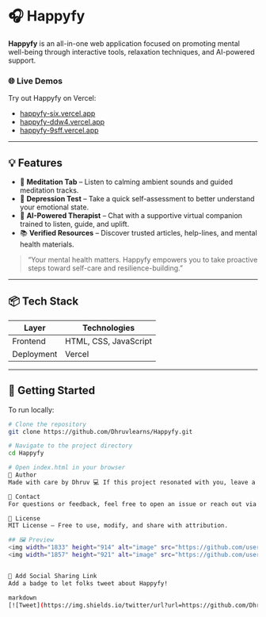# 🎧 Happyfy

**Happyfy** is an all-in-one web application focused on promoting mental well-being through interactive tools, relaxation techniques, and AI-powered support.

### 🌐 Live Demos
Try out Happyfy on Vercel:
- [happyfy-six.vercel.app](https://happyfy-six.vercel.app)
- [happyfy-ddw4.vercel.app](https://happyfy-ddw4.vercel.app)
- [happyfy-9sff.vercel.app](https://happyfy-9sff.vercel.app)

---

## 💡 Features

- 🧘 **Meditation Tab** – Listen to calming ambient sounds and guided meditation tracks.
- 🧠 **Depression Test** – Take a quick self-assessment to better understand your emotional state.
- 🤖 **AI-Powered Therapist** – Chat with a supportive virtual companion trained to listen, guide, and uplift.
- 📚 **Verified Resources** – Discover trusted articles, help-lines, and mental health materials.

> “Your mental health matters. Happyfy empowers you to take proactive steps toward self-care and resilience-building.”

---

## 📦 Tech Stack

| Layer       | Technologies           |
|-------------|------------------------|
| Frontend    | HTML, CSS, JavaScript  |
| Deployment  | Vercel                 |

---

## 🚀 Getting Started

To run locally:

```bash
# Clone the repository
git clone https://github.com/Dhruvlearns/Happyfy.git

# Navigate to the project directory
cd Happyfy

# Open index.html in your browser
📣 Author
Made with care by Dhruv 💻 If this project resonated with you, leave a ⭐ and spread the positivity!

💬 Contact
For questions or feedback, feel free to open an issue or reach out via email on the site.

📖 License
MIT License – Free to use, modify, and share with attribution.

## 🖼️ Preview
<img width="1833" height="914" alt="image" src="https://github.com/user-attachments/assets/e1348f06-6d46-4160-9199-970591bc3fe2" />
<img width="1857" height="921" alt="image" src="https://github.com/user-attachments/assets/186cc65f-6fd7-4cf6-91c6-cbc7c4be5e4b" />


🔗 Add Social Sharing Link
Add a badge to let folks tweet about Happyfy!

markdown
[![Tweet](https://img.shields.io/twitter/url?url=https://github.com/Dhruvlearns/Happyfy)](https://twitter.com/intent/tweet?text=Check%20out%20Happyfy%20%E2%9C%A8%20A%20web%20app%20to%20boost%20your%20mental%20wellbeing%20with%20meditation%2C%20AI%20therapy%2C%20and%20more%20%F0%9F%92%95&url=https://github.com/Dhruvlearns/Happyfy)

